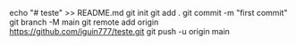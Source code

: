 echo "# teste" >> README.md
git init
git add .
git commit -m "first commit"
git branch -M main
git remote add origin https://github.com/iguin777/teste.git
git push -u origin main